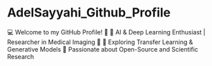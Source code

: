 # AdelSayyahi_Github_Profile
💻 Welcome to my GitHub Profile! 🚀   🔹 AI &amp; Deep Learning Enthusiast | Researcher in Medical Imaging 🏥   🔹 Exploring Transfer Learning &amp; Generative Models   🔹 Passionate about Open-Source and Scientific Research  
